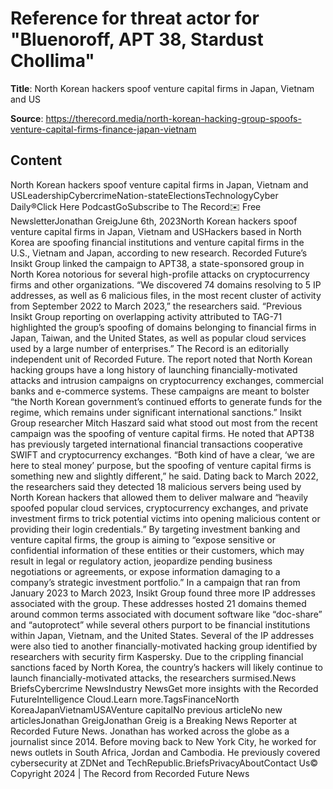 # Reference for threat actor for "Bluenoroff, APT 38, Stardust Chollima"

**Title**: North Korean hackers spoof venture capital firms in Japan, Vietnam and US

**Source**: https://therecord.media/north-korean-hacking-group-spoofs-venture-capital-firms-finance-japan-vietnam

## Content
North Korean hackers spoof venture capital firms in Japan, Vietnam and USLeadershipCybercrimeNation-stateElectionsTechnologyCyber Daily®Click Here PodcastGoSubscribe to The Record✉️ Free NewsletterJonathan GreigJune 6th, 2023North Korean hackers spoof venture capital firms in Japan, Vietnam and USHackers based in North Korea are spoofing financial institutions and venture capital firms in the U.S., Vietnam and Japan, according to new research.
Recorded Future’s Insikt Group linked the campaign to APT38, a state-sponsored group in North Korea notorious for several high-profile attacks on cryptocurrency firms and other organizations.
“We discovered 74 domains resolving to 5 IP addresses, as well as 6 malicious files, in the most recent cluster of activity from September 2022 to March 2023,” the researchers said. “Previous Insikt Group reporting on overlapping activity attributed to TAG-71 highlighted the group’s spoofing of domains belonging to financial firms in Japan, Taiwan, and the United States, as well as popular cloud services used by a large number of enterprises.”
The Record is an editorially independent unit of Recorded Future.
The report noted that North Korean hacking groups have a long history of launching financially-motivated attacks and intrusion campaigns on cryptocurrency exchanges, commercial banks and e-commerce systems.
These campaigns are meant to bolster “the North Korean government’s continued efforts to generate funds for the regime, which remains under significant international sanctions.”
Insikt Group researcher Mitch Haszard said what stood out most from the recent campaign was the spoofing of venture capital firms. He noted that APT38 has previously targeted international financial transactions cooperative SWIFT and cryptocurrency exchanges.
“Both kind of have a clear, ‘we are here to steal money’ purpose, but the spoofing of venture capital firms is something new and slightly different,” he said.
Dating back to March 2022, the researchers said they detected 18 malicious servers being used by North Korean hackers that allowed them to deliver malware and “heavily spoofed popular cloud services, cryptocurrency exchanges, and private investment firms to trick potential victims into opening malicious content or providing their login credentials.”
By targeting investment banking and venture capital firms, the group is aiming to “expose sensitive or confidential information of these entities or their customers, which may result in legal or regulatory action, jeopardize pending business negotiations or agreements, or expose information damaging to a company’s strategic investment portfolio.”
In a campaign that ran from January 2023 to March 2023, Insikt Group found three more IP addresses associated with the group.
These addresses hosted 21 domains themed around common terms associated with document software like “doc-share” and “autoprotect” while several others purport to be financial institutions within Japan, Vietnam, and the United States.
Several of the IP addresses were also tied to another financially-motivated hacking group identified by researchers with security firm Kaspersky.
Due to the crippling financial sanctions faced by North Korea, the country’s hackers will likely continue to launch financially-motivated attacks, the researchers surmised.News BriefsCybercrime NewsIndustry NewsGet more insights with the Recorded FutureIntelligence Cloud.Learn more.TagsFinanceNorth KoreaJapanVietnamUSAVenture capitalNo previous articleNo new articlesJonathan GreigJonathan Greig is a Breaking News Reporter at Recorded Future News. Jonathan has worked across the globe as a journalist since 2014. Before moving back to New York City, he worked for news outlets in South Africa, Jordan and Cambodia. He previously covered cybersecurity at ZDNet and TechRepublic.BriefsPrivacyAboutContact Us© Copyright 2024 | The Record from Recorded Future News